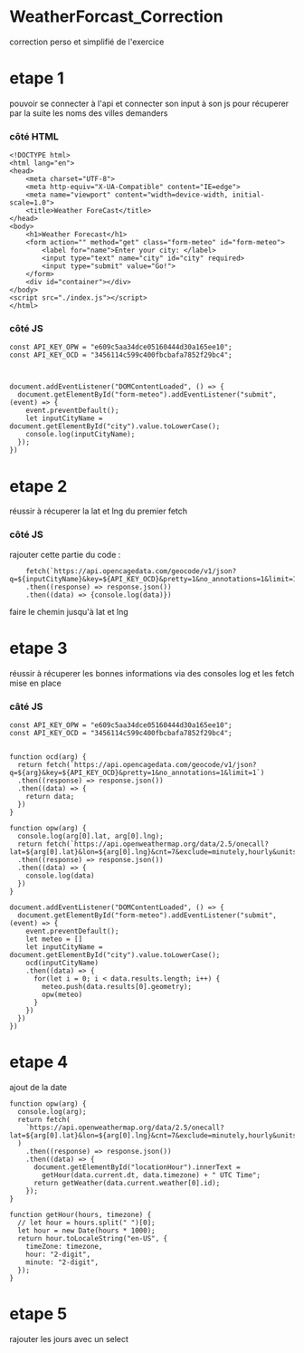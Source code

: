# WeatherForcast_Correction

correction perso et simplifié de l'exercice

# etape 1

pouvoir se connecter à l'api et connecter son input à son js pour récuperer par la suite les noms des villes demanders

### côté HTML

```
<!DOCTYPE html>
<html lang="en">
<head>
    <meta charset="UTF-8">
    <meta http-equiv="X-UA-Compatible" content="IE=edge">
    <meta name="viewport" content="width=device-width, initial-scale=1.0">
    <title>Weather ForeCast</title>
</head>
<body>
    <h1>Weather Forecast</h1>
    <form action="" method="get" class="form-meteo" id="form-meteo">
        <label for="name">Enter your city: </label>
        <input type="text" name="city" id="city" required>
        <input type="submit" value="Go!">
    </form>
    <div id="container"></div>
</body>
<script src="./index.js"></script>
</html>
```

### côté JS

```
const API_KEY_OPW = "e609c5aa34dce05160444d30a165ee10";
const API_KEY_OCD = "3456114c599c400fbcbafa7852f29bc4";



document.addEventListener("DOMContentLoaded", () => {
  document.getElementById("form-meteo").addEventListener("submit", (event) => {
    event.preventDefault();
    let inputCityName = document.getElementById("city").value.toLowerCase();
    console.log(inputCityName);
  });
})
```

# etape 2

réussir à récuperer la lat et lng du premier fetch

### côté JS

rajouter cette partie du code :

```
    fetch(`https://api.opencagedata.com/geocode/v1/json?q=${inputCityName}&key=${API_KEY_OCD}&pretty=1&no_annotations=1&limit=1`)
    .then((response) => response.json())
    .then((data) => {console.log(data)})
```

faire le chemin jusqu'à lat et lng

# etape 3

réussir à récuperer les bonnes informations via des consoles log et les fetch mise en place

### câté JS

```
const API_KEY_OPW = "e609c5aa34dce05160444d30a165ee10";
const API_KEY_OCD = "3456114c599c400fbcbafa7852f29bc4";


function ocd(arg) {
  return fetch(`https://api.opencagedata.com/geocode/v1/json?q=${arg}&key=${API_KEY_OCD}&pretty=1&no_annotations=1&limit=1`)
  .then((response) => response.json())
  .then((data) => {
    return data;
  })
}

function opw(arg) {
  console.log(arg[0].lat, arg[0].lng);
  return fetch(`https://api.openweathermap.org/data/2.5/onecall?lat=${arg[0].lat}&lon=${arg[0].lng}&cnt=7&exclude=minutely,hourly&units=metric&appid=${API_KEY_OPW}`)
  .then((response) => response.json())
  .then((data) => {
    console.log(data)
  })
}

document.addEventListener("DOMContentLoaded", () => {
  document.getElementById("form-meteo").addEventListener("submit", (event) => {
    event.preventDefault();
    let meteo = []
    let inputCityName = document.getElementById("city").value.toLowerCase();
    ocd(inputCityName)
    .then((data) => {
      for(let i = 0; i < data.results.length; i++) {
        meteo.push(data.results[0].geometry);
        opw(meteo)
      }
    })
  })
})
```

# etape 4

ajout de la date

```
function opw(arg) {
  console.log(arg);
  return fetch(
    `https://api.openweathermap.org/data/2.5/onecall?lat=${arg[0].lat}&lon=${arg[0].lng}&cnt=7&exclude=minutely,hourly&units=metric&appid=${API_KEY_OPW}`
  )
    .then((response) => response.json())
    .then((data) => {
      document.getElementById("locationHour").innerText =
        getHour(data.current.dt, data.timezone) + " UTC Time";
      return getWeather(data.current.weather[0].id);
    });
}

function getHour(hours, timezone) {
  // let hour = hours.split(" ")[0];
  let hour = new Date(hours * 1000);
  return hour.toLocaleString("en-US", {
    timeZone: timezone,
    hour: "2-digit",
    minute: "2-digit",
  });
}
```

# etape 5

rajouter les jours avec un select
